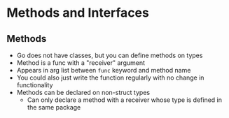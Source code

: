 # Methods and Interfaces

## Methods

- Go does not have classes, but you can define methods on types
- Method is a func with a "receiver" argument
- Appears in arg list between `func` keyword and method name
- You could also just write the function regularly with no change in functionality
- Methods can be declared on non-struct types
  - Can only declare a method with a receiver whose type is defined in the same package
